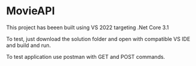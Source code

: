 # MovieAPI
This project has beeen built using VS 2022
targeting .Net Core 3.1

To test, just download the solution folder and open with compatible VS IDE and build and run.

To test application use postman with GET and POST commands.
